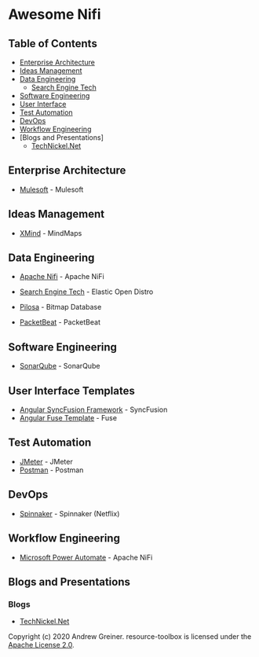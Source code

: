 # Awesome Nifi

## Table of Contents

- [Enterprise Architecture](#enterprise-architecture)
- [Ideas Management](#ideas-management)
- [Data Engineering](#data-engineering)
    - [Search Engine Tech](#search-engine-tech)
- [Software Engineering](#software-engineering)
- [User Interface](#user-interface)
- [Test Automation](#test-automation)
- [DevOps](#dev-ops)
- [Workflow Engineering](#workflow-engineering)
- [Blogs and Presentations]
    - [TechNickel.Net](#blogs)

## Enterprise Architecture

* [Mulesoft](https://www.mulesoft.com/) - Mulesoft

## Ideas Management

* [XMind](https://www.xmind.net/) - MindMaps

## Data Engineering

* [Apache Nifi](https://apache.nifi.org) - Apache NiFi
* [Search Engine Tech](https://opendistro.github.io/for-elasticsearch) - Elastic Open Distro
* [Pilosa](https://www.pilosa.com) - Bitmap Database

* [PacketBeat](https://www.elastic.co/beats/packetbeat) - PacketBeat

## Software Engineering

* [SonarQube](https://www.sonarqube.org) - SonarQube

## User Interface Templates

* [Angular SyncFusion Framework](https://ej2.syncfusion.com/angular) - SyncFusion
* [Angular Fuse Template](http://angular-material.fusetheme.com/apps/dashboards/analytics) - Fuse

## Test Automation

* [JMeter](https://projects.apache.org/project.html?jmeter) - JMeter
* [Postman](https://www.postman.com/) - Postman

## DevOps

* [Spinnaker](https://www.spinnaker.io) - Spinnaker (Netflix)

## Workflow Engineering

* [Microsoft Power Automate](https://us.flow.microsoft.com/en-us) - Apache NiFi

## Blogs and Presentations

### Blogs

* [TechNickel.Net](https://technickel.net)

Copyright (c) 2020 Andrew Greiner. resource-toolbox is licensed under the [Apache License 2.0](LICENSE).
